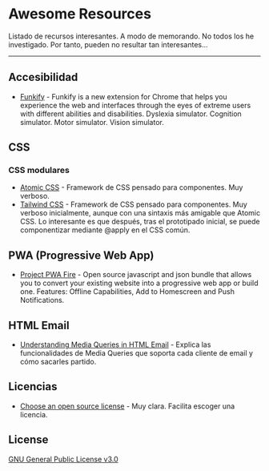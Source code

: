 # Awesome Resources

Listado de recursos interesantes. A modo de memorando. No todos los he investigado. Por tanto, pueden no resultar tan interesantes...

<hr>

<!--
## Índice de contenidos

  <ul>
    <li><a href="#prueba">Prueba</a></li>
  </ul>
-->

## Accesibilidad

- [Funkify](http://www.funkify.org/) - Funkify is a new extension for Chrome that helps you experience the web and interfaces through the eyes of extreme users with different abilities and disabilities. Dyslexia simulator. Cognition simulator. Motor simulator. Vision simulator.

## CSS

### CSS modulares

- [Atomic CSS](https://acss.io/) - Framework de CSS pensado para componentes. Muy verboso.
- [Tailwind CSS](https://tailwindcss.com/) - Framework de CSS pensado para componentes. Muy verboso inicialmente, aunque con una sintaxis más amigable que Atomic CSS. Lo interesante es que después, tras el prototipado inicial, se puede componentizar mediante @apply en el CSS común.

## PWA (Progressive Web App)

- [Project PWA Fire](https://pwafire.org/developer/) - Open source javascript and json bundle that allows you to convert your existing website into a progressive web app or build one. Features: Offline Capabilities, Add to Homescreen and Push Notifications.

## HTML Email

- [Understanding Media Queries in HTML Email](https://litmus.com/blog/understanding-media-queries-in-html-email) - Explica las funcionalidades de Media Queries que soporta cada cliente de email y cómo sacarles partido.

## Licencias

- [Choose an open source license](https://choosealicense.com/) - Muy clara. Facilita escoger una licencia.

## License

[GNU General Public License v3.0](https://choosealicense.com/licenses/gpl-3.0/)
